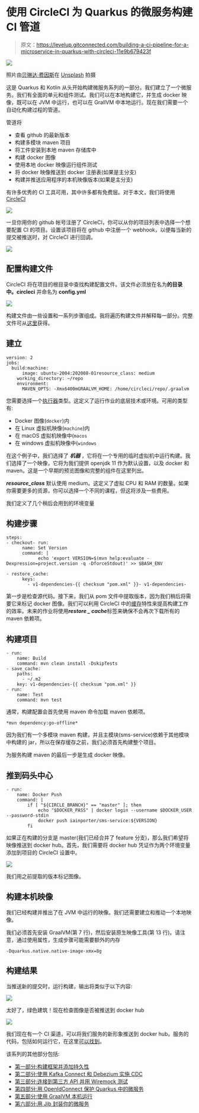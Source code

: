 # 使用 CircleCI 为 Quarkus 的微服务构建 CI 管道

> 原文：<https://levelup.gitconnected.com/building-a-ci-pipeline-for-a-microservice-in-quarkus-with-circleci-11e9b679423f>

![](img/007dc737cde45490201e8a650588e2d2.png)

照片由[贝琳达·费因斯](https://unsplash.com/@bel2000a?utm_source=medium&utm_medium=referral)在 [Unsplash](https://unsplash.com?utm_source=medium&utm_medium=referral) 拍摄

这是 Quarkus 和 Kotlin 从头开始构建微服务系列的一部分。我们建立了一个微服务。我们有全面的单元和组件测试。我们可以在本地构建它，并生成 docker 映像，既可以在 JVM 中运行，也可以在 GrallVM 中本地运行。现在我们需要一个自动化构建过程的管道。

管道将

*   查看 github 的最新版本
*   构建多模块 maven 项目
*   将工件安装到本地 maven 存储库中
*   构建 docker 图像
*   使用本地 docker 映像运行组件测试
*   将 docker 映像推送到 docker 注册表(如果是主分支)
*   构建并推送应用程序的本机映像版本(如果是主分支)

有许多优秀的 CI 工具可用，其中许多都有免费层。对于本文，我们将使用 [CircleCI](https://circleci.com/)

![](img/0d9753e0fbb642c441b898b0248162f4.png)

一旦你用你的 github 帐号注册了 CircleCI，你可以从你的项目列表中选择一个想要配置 CI 的项目。设置该项目将在 github 中注册一个 webhook，以便每当新的提交被推送时，对 CircleCI 进行回调。

![](img/36f28a30a5620586df9dcf1b04d746fb.png)

## 配置构建文件

CircleCI 将在项目的根目录中查找构建配置文件。该文件必须放在名为**的目录中。circleci** 并命名为 **config.yml**

![](img/fca58d53a645737577e0deb5cf0b772e.png)

构建文件由一些设置和一系列步骤组成。我将遍历构建文件并解释每一部分。完整文件可从[这里](https://github.com/iainporter/sms-service/blob/circleci/.circleci/config.yml)获得。

## 建立

```
version: 2
jobs:
  build:machine:
      image: ubuntu-2004:202008-01resource_class: medium
    working_directory: ~/repo
    environment:
      MAVEN_OPTS: -Xmx6400mGRAALVM_HOME: /home/circleci/repo/.graalvm
```

您需要选择一个[执行器](https://circleci.com/docs/2.0/executor-types/)类型。这定义了运行作业的底层技术或环境。可用的类型有:

*   Docker 图像(`docker`)内
*   在 Linux 虚拟机映像(`machine`)内
*   在 macOS 虚拟机映像中(`macos`
*   在 windows 虚拟机映像中(`windows`

在这个例子中，我们选择了 ***机器*** ，它将在一个专用的临时虚拟机中运行构建。我们选择了一个映像，它将为我们提供 openjdk 11 作为默认设置，以及 docker 和 maven。这是一个早期的预览图像和完整的组件在这里列出。

***resource_class*** 默认使用 medium。这定义了虚拟 CPU 和 RAM 的数量。如果你需要更多的资源，你可以选择一个不同的课程，但这将涉及一些费用。

我们定义了几个稍后会用到的环境变量

## 构建步骤

```
steps:
- checkout- run:
      name: Set Version
      command: |
            echo 'export VERSION=$(mvn help:evaluate -Dexpression=project.version -q -DforceStdout)' >> $BASH_ENV

- restore_cache:
      keys:
        - v1-dependencies-{{ checksum "pom.xml" }}- v1-dependencies-
```

第一步是检查源代码。接下来，我们从 pom 文件中提取版本，因为我们稍后将需要它来标记 docker 图像。我们可以利用 CircleCI 中的[缓存](https://circleci.com/docs/2.0/caching/)特性来提高构建工作的效率。未来的作业将使用***restore _ cache***标签来确保不会再次下载所有的 maven 依赖项。

## 构建项目

```
- run:
    name: Build
    command: mvn clean install -DskipTests
- save_cache:
    paths:
      - ~/.m2
    key: v1-dependencies-{{ checksum "pom.xml" }}
- run:
    name: Test
    command: mvn test
```

通常，构建配置会首先使用 maven 命令加载 maven 依赖项。

```
*mvn dependency:go-offline*
```

因为我们有一个多模块 maven 构建，并且主模块(sms-service)依赖于其他模块中构建的 jar，所以在保存缓存之前，我们必须首先构建整个项目。

为服务构建 maven 的最后一步是生成 docker 映像。

## 推到码头中心

```
- run:
    name: Docker Push
    command: |
        if [ "${CIRCLE_BRANCH}" == "master" ]; then
            echo "$DOCKER_PASS" | docker login --username $DOCKER_USER --password-stdin
            docker push iainporter/sms-service:${VERSION}
        fi
```

如果正在构建的分支是 master(我们已经合并了 feature 分支)，那么我们希望将映像推送到 docker hub。首先，我们需要将 docker hub 凭证作为两个环境变量添加到项目的 CircleCI 设置中。

![](img/507436ca13d5a425fa71828948486f7c.png)

我们用之前提取的版本标记图像。

## 构建本机映像

我们已经构建并推出了在 JVM 中运行的映像。我们还需要建立和推动一个本地映像。

我们必须首先安装 GraalVM(第 7 行)，然后安装原生映像工具(第 13 行)。请注意，通过使用属性，生成步骤可能需要额外的内存

```
-Dquarkus.native.native-image-xmx=8g
```

## 构建结果

当推送新的提交时，运行构建，输出将类似于以下内容:

![](img/c6b790da9d9940c3636385ebf65a692e.png)

太好了，绿色建筑！现在检查图像是否被推送到 docker hub

![](img/8637f2618b1f1a67c17ed862d77cd8da.png)

我们现在有一个 CI 渠道，可以将我们服务的新形象推送到 docker hub。服务的代码，包括如何运行它，在这里[可以找到](https://github.com/iainporter/sms-service)。

该系列的其他部分包括:

*   [第一部分:构建框架并添加持久性](/building-a-microservice-from-the-ground-up-with-quarkus-kotlin-and-debezium-83ae5c8a8bbc)
*   [第二部分:使用 Kafka Connect 和 Debezium 实施 CDC](/implementing-the-transactional-outbox-pattern-with-debezium-in-quarkus-f2680306951)
*   [第三部分:连接到第三方 API 并用 Wiremock 测试](/building-a-resilient-microservice-with-quarkus-and-wiremock-de59b2a4fac7)
*   [第四部分:用 OpenIdConnect 保护 Quarkus 中的微服务](/securing-a-microservice-in-quarkus-with-openid-connect-505204d1c9a9)
*   [第五部分:使用 GraalVM 本机运行](https://medium.com/@changeant/running-a-microservice-in-quarkus-on-graalvm-52d6b42a5840)
*   [第六部分:用 Jib 封装你的微服务](https://medium.com/@changeant/containerizing-your-microservice-in-quarkus-with-jib-fae0f62bd57e)